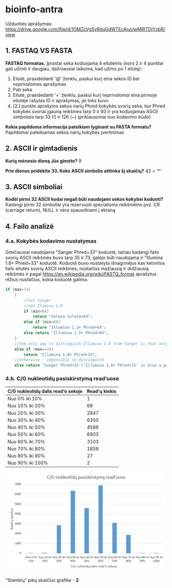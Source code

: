 # bioinfo-antra
Užduoties aprašymas: https://drive.google.com/file/d/1OMZcVg5yRduGdWTEcAjuUwMlRTDjYxbR/view

## 1. FASTAQ VS FASTA
**FASTAQ formatas.** Įprastai seka koduojama 4 eilutėmis (nors 2 ir 4 punktai gali užimti ir daugiau, dažniausiai laikoma, kad užims po 1 eilutę):

1. Eilutė, prasidedanti '@' ženklu, paskui kurį eina sekos ID bei *neprivalomas* aprašymas
2. Pati seka
3. Eilutė, prasidedanti '+' ženklu, paskui kurį *neprivalomai* eina pirmoje eilutėje rašytas ID ir aprašymas, jei toks buvo
4. [2.] punkte aprašytos sekos narių Phred kokybės svorių seka, kur Phred kokybės svoriai įgauną reikšmes tarp 0 ir 93 ir yra koduojamas ASCII simboliais tarp 33 (!) ir 126 (~) (priklausomai nuo kodavimo būdo)
  
  **Kokia papildoma informacija pateikiam lyginant su FASTA formatu?** Papildomai pateikiamas sekos narių kokybės įvertinimas  

## 2. ASCII ir gimtadienis
**Kurią mėnesio dieną Jūs gimėte?** 9

  **Prie dienos pridėkite 33. Koks ASCII simbolis atitinka šį skaičių?** 42 = '*'  

## 3. ASCII simboliai
**Kodėl pirmi 32 ASCII kodai negali būti naudojami sekos kokybei koduoti?** Kadangi pirmi 32 simboliai yra rezervuoti specialioms reikšmėms pvz. CR (carriage return), NULL ir nėra spausdinami į ekraną

## 4. Failo analizė
### 4.a. Kokybės kodavimo nustatymas
Greičiausiai naudojama "Sanger Phred+33" koduotė, tačiau kadangi faile svorių ASCII reikšmės buvo tarp 35 ir 73, galėjo būti naudojama ir "Illumina 1.8+ Phred+33" koduotė. Koduotė buvo nustatyta išnagrinėjus kas ketvirtos failo eilutės svorių ASCII reikšmes, nustačius mažiausią ir didžiausią reikšmės ir pagal https://en.wikipedia.org/wiki/FASTQ_format aprašytus rėžius nustačius, kokia koduotė galima.
```java
if (max>74)
    {
        //not Sanger
        //not Ilumina 1.8
        if (min<64)
            return "Solexa Solexa+64";
        else if (min<66)
            return "Illumina 1.3+ Phred+64";
        else return "Illumina 1.5+ Phred+64";
    }
    //the only way to distinguish Illumina 1.8 from Sanger is that only Illumina 1.8 can have 'J' as a value
    else if (max==74)
        return "Illumina 1.8+ Phred+33";
    //otherwise - impossible to distinguish
    else return "Sanger Phred+33 ('Illumina 1.8+ Phred+33' is also a possiblility)";
```
### 4.b. C/G nukleotidų pasiskirstymą read’uose
C/G nukleotidų dalis read’o sekoje | Read'ų kiekis
---------- | -------------
Nuo 0% iki 10%	| 1
Nuo 10% iki 20%	| 68
Nuo 20% iki 30%	| 2847
Nuo 30% iki 40%	| 6350
Nuo 40% iki 50%	| 4589
Nuo 50% iki 60%	| 6903
Nuo 60% iki 70%	| 3103
Nuo 70% iki 80%	| 1859
Nuo 80% iki 90%	| 27
Nuo 90% iki 100%	| 2

![Pasiskirstymo lentele](/pasiskirstymo_lentele.PNG)

"Stambių" pikų skaičius grafike - **2**
